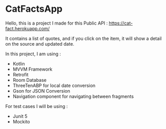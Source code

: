 # CatFactsApp

Hello, this is a project I made for this Public API : https://cat-fact.herokuapp.com/

It contains a list of quotes, and if you click on the item, it will show a detail on the source and updated date.


In this project, I am using :
- Kotlin
- MVVM Framework
- Retrofit
- Room Database
- ThreeTenABP for local date conversion
- Gson for JSON Conversion
- Navigation component for navigating between fragments

For test cases I will be using :
- Junit 5
- Mockito
